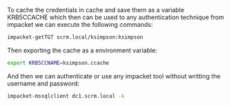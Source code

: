 To cache the credentials in cache and save them as a variable KRB5CCACHE which then can be used to any authentication technique from impacket  we can execute the following commands:
```bash
impacket-getTGT scrm.local/ksimpson:ksimpson
```
Then exporting the cache as a environment variable:
```bash
export KRB5CCNAME=ksimpson.ccache
```
And then we can authenticate or use any impacket tool without writting the username and password:
```bash
impacket-mssqlclient dc1.scrm.local -k
```